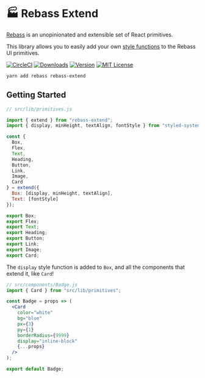 # 🏭 Rebass Extend

[Rebass][rebass] is an unopinionated and extensible set of React primitives.

This library allows you to easily add your own [style functions][styled-system-table]
to the Rebass UI primitives.

[![CircleCI][circle-ci]](https://circleci.com/gh/peterp/rebass-extend)
[![Downloads][downloads-badge]][npm]
[![Version][version-badge]][npm]
[![MIT License][license-badge]](LICENSE)

[rebass]: https://rebassjs.org
[styled-system-table]: https://styled-system.com/table
[circle-ci]: https://circleci.com/gh/peterp/rebass-extend.svg?style=svg
[downloads-badge]: https://flat.badgen.net/npm/dw/rebass-extend
[version-badge]: https://flat.badgen.net/npm/v/rebass-extend
[license-badge]: https://flat.badgen.net/badge/license/MIT/blue
[npm]: https://npmjs.com/package/rebass-extend

```sh
yarn add rebass rebass-extend
```

## Getting Started

```jsx
// src/lib/primitives.js

import { extend } from "rebass-extend";
import { display, minHeight, textAlign, fontStyle } from "styled-system";

const {
  Box,
  Flex,
  Text,
  Heading,
  Button,
  Link,
  Image,
  Card
} = extend({
  Box: [display, minHeight, textAlign],
  Text: [fontStyle]
});

export Box;
export Flex;
export Text;
export Heading;
export Button;
export Link;
export Image;
export Card;
```

The `display` style function is added to `Box`, and all the components that extend it,
like `Card`!

```jsx
// src/components/Badge.js
import { Card } from "src/lib/primitives";

const Badge = props => (
  <Card
    color="white"
    bg="blue"
    px={3}
    py={1}
    borderRadius={9999}
    display="inline-block"
    {...props}
  />
);

export default Badge;
```
